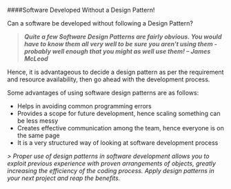####Software Developed Without a Design Pattern!

Can a software be developed without following a Design Pattern?

<b><i>	
> Quite a few Software Design Patterns are fairly obvious. You would have to know them all very well to be sure you aren't using them - probably well enough that you might as well use them! – James McLeod 
</i></b>

Hence, it is advantageous to decide a design pattern as per the requirement and resource availability, then go ahead with the development process.

Some advantages of using software design patterns are as follows:

+ Helps in avoiding common programming errors
+ Provides a scope for future development, hence scaling something can be less messy
+ Creates effective communication among the team, hence everyone is on the same page
+ It is a very structured way of looking at software development process

<i>
> Proper use of design patterns in software development allows you to exploit previous experience with proven arrangements of objects, greatly increasing the efficiency of the coding process. Apply design patterns in your next project and reap the benefits. 
</i>
